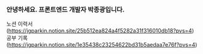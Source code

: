 ### 안녕하세요. 프론트엔드 개발자 박종광입니다.

노션 이력서(https://jgparkin.notion.site/25b512ea824a4f5282a31f316010db18?pvs=4)
공부 기록(https://jgparkin.notion.site/1e35438c23254622bd31b5aedaa7e76f?pvs=4)

<!--
**ykhtdt/ykhtdt** is a ✨ _special_ ✨ repository because its `README.md` (this file) appears on your GitHub profile.

Here are some ideas to get you started:

- 🔭 I’m currently working on ...
- 🌱 I’m currently learning ...
- 👯 I’m looking to collaborate on ...
- 🤔 I’m looking for help with ...
- 💬 Ask me about ...
- 📫 How to reach me: ...
- 😄 Pronouns: ...
- ⚡ Fun fact: ...
-->
